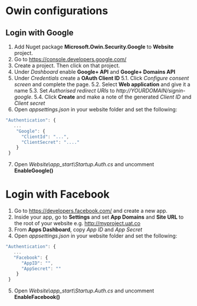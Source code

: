 # Owin configurations

## Login with Google

1. Add Nuget package **Microsoft.Owin.Security.Google** to **Website** project.
2. Go to https://console.developers.google.com/
3. Create a project. Then click on that project.
4. Under *Dashboard* enable **Google+ API** and **Google+ Domains API** 
5. Under *Credentials* create a **OAuth Client ID**
   5.1. Click *Configure consent screen* and complete the page.
   5.2. Select **Web application** and give it a name
   5.3. Set *Authorised redirect URIs* to *http://YOURDOMAIN/signin-google*.
   5.4. Click **Create** and make a note of the generated *Client ID* and *Client secret*
6. Open *appsettings.json* in your website folder and set the following:
```javascript
"Authentication": {
   ...
    "Google": {
      "ClientId": "...",
      "ClientSecret": "...."
    }
 }
 ```
7. Open *Website\app_start\Startup.Auth.cs* and uncomment **EnableGoogle()**

# Login with Facebook
1. Go to https://developers.facebook.com/ and create a new app.
2. Inside your app, go to **Settings** and set **App Domains** and **Site URL** to the root of your website e.g. http://myproject.uat.co
3. From **Apps Dashboard**, copy *App ID* and *App Secret*
4. Open *appsettings.json* in your website folder and set the following:
```javascript
"Authentication": {
   ...
   "Facebook": {
      "AppID": "",
      "AppSecret": ""
    }
 }
 ```  
 5. Open *Website\app_start\Startup.Auth.cs* and uncomment **EnableFacebook()**


